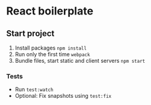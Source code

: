 # React boilerplate

## Start project

1. Install packages `npm install`
2. Run only the first time `webpack`
3. Bundle files, start static and client servers `npm start`

### Tests
* Run `test:watch`
* Optional: Fix snapshots using `test:fix`